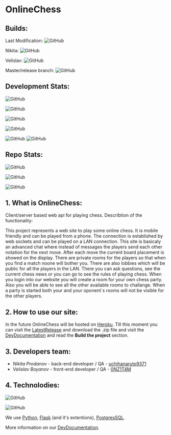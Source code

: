 # OnlineChess

## Builds:
Last Modification: ![GitHub](https://img.shields.io/travis/com/uchihanaruto9371/OnlineChess?color=important&label=Last%20Build&logo=travis&logoColor=important&style=for-the-badge)

Nikita: ![GitHub](https://img.shields.io/travis/com/uchihanaruto9371/OnlineChess/Nikita?color=important&label=develop&logo=travis&style=for-the-badge)

Velislav: ![GitHub](https://img.shields.io/travis/com/uchihanaruto9371/OnlineChess/Velislav?color=important&label=develop&logo=travis&style=for-the-badge)

Master/release branch: ![GitHub](https://img.shields.io/travis/com/uchihanaruto9371/OnlineChess/master?color=important&label=Master%2Frelease&logo=travis&style=for-the-badge)

## Development Stats:
![GitHub](https://img.shields.io/github/issues-pr/uchihanaruto9371/OnlineChess?color=green&style=for-the-badge)

![GitHub](https://img.shields.io/github/issues-pr-closed/uchihanaruto9371/OnlineChess?color=green&style=for-the-badge)

![GitHub](https://img.shields.io/github/contributors/uchihanaruto9371/OnlineChess?style=for-the-badge)

![GitHub](https://img.shields.io/github/last-commit/uchihanaruto9371/OnlineChess/Nikita?style=for-the-badge)

![GitHub](https://img.shields.io/github/v/tag/uchihanaruto9371/OnlineChess?label=Last%20Version&logo=github&style=for-the-badge)
![GitHub](https://img.shields.io/github/release-date/uchihanaruto9371/OnlineCHess?logo=github&style=for-the-badge)

## Repo Stats:
![GitHub](https://img.shields.io/github/forks/uchihanaruto9371/OnlineChess?style=social)

![GitHub](https://img.shields.io/github/stars/uchihanaruto9371/OnlineChess?style=social)

![GitHub](https://img.shields.io/github/watchers/uchihanaruto9371/OnlineChess?style=social)

## 1. What is OnlineChess:
Client/server based web api for playing chess. Describtion of the functionality:

This project represents a web site to play
some online chess. It is mobile friendly 
and can be played from a phone. The 
connection is established by web sockets 
and can be played on a LAN connection. 
This site is basicaly an advanced chat 
where instead of messages the players send 
each other notation for the next move. 
After each move the current board 
placement is showed on the display. There 
are private rooms for the players so that 
when you find a match noone will bother 
you. There are also lobbies which will be 
public for all the players in the LAN. 
There you can ask questions, see the 
current chess news or you can go to see 
the rules of playing chess. When you login 
into our website you will create a room 
for your own chess party. Also you will be 
able to see all the other available rooms 
to challange. When a party is started both 
your and your oponent`s rooms will not be 
visible for the other players.

## 2. How to use our site:
In the future OnlineChess will be hosted on [Heroku](https://www.heroku.com/).
Till this moment you can visit the [LatestRelease](https://github.com/uchihanaruto9371/OnlineChess/releases)
and download the .zip file and visit the [DevDocumentation](https://github.com/uchihanaruto9371/OnlineChess/wiki/Development-Documentation)
and read the **Build the project** section.

## 3. Developers team:
* *Nikita Prodanov* - back-end developer / QA - [uchihanaruto9371](https://github.com/uchihanaruto9371)
* *Velislav Boyanov* - front-end developer / QA - [0NZ1T4M](https://github.com/0NZ1T4M)

## 4. Technolodies:

![GitHub](https://img.shields.io/github/languages/count/uchihanaruto9371/OnlineChess?style=for-the-badge)

![GitHub](https://img.shields.io/github/languages/top/uchihanaruto9371/OnlineChess?label=Most%20used%20language&logo=python&style=for-the-badge)

We use [Python](https://www.python.org/), [Flask](https://pypi.org/project/Flask/) (and it's extentions), [PostgresSQL](https://www.postgresql.org/).

More information on our [DevDocumentation](https://github.com/uchihanaruto9371/OnlineChess/wiki/Development-Documentation).